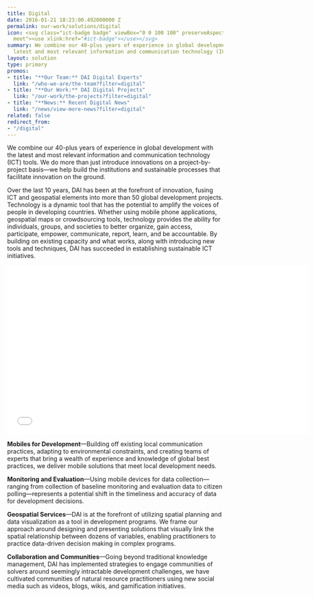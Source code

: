 ```yaml
---
title: Digital
date: 2016-01-21 18:23:00.492000000 Z
permalink: our-work/solutions/digital
icon: <svg class="ict-badge badge" viewBox="0 0 100 100" preserveAspectRatio="xMinYMax
  meet"><use xlink:href="#ict-badge"></use></svg>
summary: We combine our 40-plus years of experience in global development with the
  latest and most relevant information and communication technology (ICT) tools.
layout: solution
type: primary
promos:
- title: "**Our Team:** DAI Digital Experts"
  link: "/who-we-are/the-team?filter=digital"
- title: "**Our Work:** DAI Digital Projects"
  link: "/our-work/the-projects?filter=digital"
- title: "**News:** Recent Digital News"
  link: "/news/view-more-news?filter=digital"
related: false
redirect_from:
- "/digital"
---
```


We combine our 40-plus years of experience in global development with the latest and most relevant information and communication technology (ICT) tools. We do more than just introduce innovations on a project-by-project basis—we help build the institutions and sustainable processes that facilitate innovation on the ground.


Over the last 10 years, DAI has been at the forefront of innovation, fusing ICT and geospatial elements into more than 50 global development projects. Technology is a dynamic tool that has the potential to amplify the voices of people in developing countries. Whether using mobile phone applications, geospatial maps or crowdsourcing tools, technology provides the ability for individuals, groups, and societies to better organize, gain access, participate, empower, communicate, report, learn, and be accountable. By building on existing capacity and what works, along with introducing new tools and techniques, DAI has succeeded in establishing sustainable ICT initiatives.

<p><iframe allowfullscreen="" frameborder="0" height="394" mozallowfullscreen="" src="//player.vimeo.com/video/79700096" webkitallowfullscreen="" width="703"></iframe></p>

**Mobiles for Development**—Building off existing local communication practices, adapting to environmental constraints, and creating teams of experts that bring a wealth of experience and knowledge of global best practices, we deliver mobile solutions that meet local development needs.

**Monitoring and Evaluation**—Using mobile devices for data collection—ranging from collection of baseline monitoring and evaluation data to citizen polling—represents a potential shift in the timeliness and accuracy of data for development decisions.

**Geospatial Services**—DAI is at the forefront of utilizing spatial planning and data visualization as a tool in development programs. We frame our approach around designing and presenting solutions that visually link the spatial relationship between dozens of variables, enabling practitioners to practice data-driven decision making in complex programs.

**Collaboration and Communities**—Going beyond traditional knowledge management, DAI has implemented strategies to engage communities of solvers around seemingly intractable development challenges, we have cultivated communities of natural resource practitioners using new social media such as videos, blogs, wikis, and gamification initiatives.
